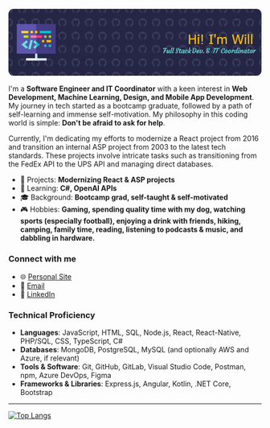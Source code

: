 ![Header](./github-header-image.png)


I'm a **Software Engineer and IT Coordinator** with a keen interest in **Web Development, Machine Learning, Design, and Mobile App Development**. My journey in tech started as a bootcamp graduate, followed by a path of self-learning and immense self-motivation. My philosophy in this coding world is simple: **Don't be afraid to ask for help**. 

Currently, I'm dedicating my efforts to modernize a React project from 2016 and transition an internal ASP project from 2003 to the latest tech standards. These projects involve intricate tasks such as transitioning from the FedEx API to the UPS API and managing direct databases.

- 🔭 Projects: **Modernizing React & ASP projects**
- 🌱 Learning: **C#, OpenAI APIs**
- 🎓 Background: **Bootcamp grad, self-taught & self-motivated**
- 🎮 Hobbies: **Gaming, spending quality time with my dog, watching sports (especially football), enjoying a drink with friends, hiking, camping, family time, reading, listening to podcasts & music, and dabbling in hardware.**

### Connect with me
- 🌐 [Personal Site](https://will-crawford.com)
- 📧 [Email](mailto:devwillcrawford@gmail.com)
- 📌 [LinkedIn](https://www.linkedin.com/in/thewillcrawford/)

### Technical Proficiency
- **Languages**: JavaScript, HTML, SQL, Node.js, React, React-Native, PHP/SQL, CSS, TypeScript, C#
- **Databases**: MongoDB, PostgreSQL, MySQL (and optionally AWS and Azure, if relevant)
- **Tools & Software**: Git, GitHub, GitLab, Visual Studio Code, Postman, npm, Azure DevOps, Figma
- **Frameworks & Libraries**: Express.js, Angular, Kotlin, .NET Core, Bootstrap

---

[![Top Langs](https://github-readme-stats.vercel.app/api/top-langs/?username=anuraghazra)](https://github.com/willcrawf?tab=repositories)
